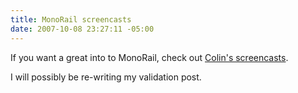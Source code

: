 ```yaml
---
title: MonoRail screencasts
date: 2007-10-08 23:27:11 -05:00
---
```


If you want a great into to MonoRail, check out [Colin's screencasts](http://colinramsay.co.uk/category/screencasts/).

I will possibly be re-writing my validation post.
